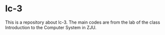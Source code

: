 # lc-3
This is a repository about lc-3. The main codes are from the lab of the class Introduction to the Computer System in ZJU.
